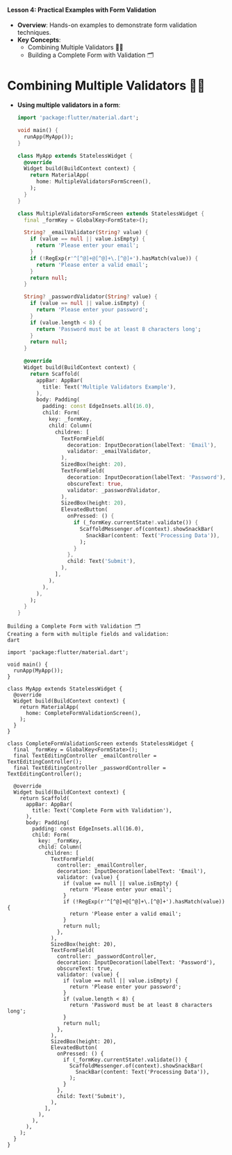
#### Lesson 4: Practical Examples with Form Validation
- **Overview**: Hands-on examples to demonstrate form validation techniques.
- **Key Concepts**:
  - Combining Multiple Validators 📝📝
  - Building a Complete Form with Validation 🗂️


# Combining Multiple Validators 📝📝
- **Using multiple validators in a form**:
  ```dart
  import 'package:flutter/material.dart';

  void main() {
    runApp(MyApp());
  }

  class MyApp extends StatelessWidget {
    @override
    Widget build(BuildContext context) {
      return MaterialApp(
        home: MultipleValidatorsFormScreen(),
      );
    }
  }

  class MultipleValidatorsFormScreen extends StatelessWidget {
    final _formKey = GlobalKey<FormState>();

    String? _emailValidator(String? value) {
      if (value == null || value.isEmpty) {
        return 'Please enter your email';
      }
      if (!RegExp(r'^[^@]+@[^@]+\.[^@]+').hasMatch(value)) {
        return 'Please enter a valid email';
      }
      return null;
    }

    String? _passwordValidator(String? value) {
      if (value == null || value.isEmpty) {
        return 'Please enter your password';
      }
      if (value.length < 8) {
        return 'Password must be at least 8 characters long';
      }
      return null;
    }

    @override
    Widget build(BuildContext context) {
      return Scaffold(
        appBar: AppBar(
          title: Text('Multiple Validators Example'),
        ),
        body: Padding(
          padding: const EdgeInsets.all(16.0),
          child: Form(
            key: _formKey,
            child: Column(
              children: [
                TextFormField(
                  decoration: InputDecoration(labelText: 'Email'),
                  validator: _emailValidator,
                ),
                SizedBox(height: 20),
                TextFormField(
                  decoration: InputDecoration(labelText: 'Password'),
                  obscureText: true,
                  validator: _passwordValidator,
                ),
                SizedBox(height: 20),
                ElevatedButton(
                  onPressed: () {
                    if (_formKey.currentState!.validate()) {
                      ScaffoldMessenger.of(context).showSnackBar(
                        SnackBar(content: Text('Processing Data')),
                      );
                    }
                  },
                  child: Text('Submit'),
                ),
              ],
            ),
          ),
        ),
      );
    }
  }
```
Building a Complete Form with Validation 🗂️
Creating a form with multiple fields and validation:
dart

import 'package:flutter/material.dart';

void main() {
  runApp(MyApp());
}

class MyApp extends StatelessWidget {
  @override
  Widget build(BuildContext context) {
    return MaterialApp(
      home: CompleteFormValidationScreen(),
    );
  }
}

class CompleteFormValidationScreen extends StatelessWidget {
  final _formKey = GlobalKey<FormState>();
  final TextEditingController _emailController = TextEditingController();
  final TextEditingController _passwordController = TextEditingController();

  @override
  Widget build(BuildContext context) {
    return Scaffold(
      appBar: AppBar(
        title: Text('Complete Form with Validation'),
      ),
      body: Padding(
        padding: const EdgeInsets.all(16.0),
        child: Form(
          key: _formKey,
          child: Column(
            children: [
              TextFormField(
                controller: _emailController,
                decoration: InputDecoration(labelText: 'Email'),
                validator: (value) {
                  if (value == null || value.isEmpty) {
                    return 'Please enter your email';
                  }
                  if (!RegExp(r'^[^@]+@[^@]+\.[^@]+').hasMatch(value)) {
                    return 'Please enter a valid email';
                  }
                  return null;
                },
              ),
              SizedBox(height: 20),
              TextFormField(
                controller: _passwordController,
                decoration: InputDecoration(labelText: 'Password'),
                obscureText: true,
                validator: (value) {
                  if (value == null || value.isEmpty) {
                    return 'Please enter your password';
                  }
                  if (value.length < 8) {
                    return 'Password must be at least 8 characters long';
                  }
                  return null;
                },
              ),
              SizedBox(height: 20),
              ElevatedButton(
                onPressed: () {
                  if (_formKey.currentState!.validate()) {
                    ScaffoldMessenger.of(context).showSnackBar(
                      SnackBar(content: Text('Processing Data')),
                    );
                  }
                },
                child: Text('Submit'),
              ),
            ],
          ),
        ),
      ),
    );
  }
}
```
